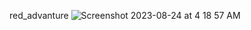 red_advanture
![Screenshot 2023-08-24 at 4 18 57 AM](https://github.com/rationality6/red_advanture/assets/3889468/c6fdda93-58bf-4bd0-9490-8933c0a531bb)
